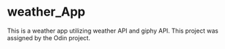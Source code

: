 # weather_App
This is a weather app utilizing weather API and giphy API. This project was assigned by the Odin project.
